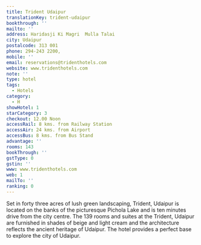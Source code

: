 ```yaml
---
title: Trident Udaipur
translationKey: trident-udaipur
bookthrough: ''
mailto: ''
address: Haridasji Ki Magri  Mulla Talai
city: Udaipur
postalcode: 313 001
phone: 294-243 2200,
mobile: ''
email: reservations@tridenthotels.com
website: www.tridenthotels.com
note: ''
type: hotel
tags:
  - Hotels
category:
  - H
showHotel: 1
starCategory: 3
checkout: 12.00 Noon
accessRail: 8 kms. from Railway Station
accessAir: 24 kms. from Airport
accessBus: 8 kms. from Bus Stand
advantage: ''
rooms: 143
bookThrough: ''
gstType: 0
gstin: ''
www: www.tridenthotels.com
web: 1
mailTo: ''
ranking: 0
---
```







Set in forty three acres of lush green landscaping, Trident, Udaipur is located on the banks of the picturesque Pichola Lake and is ten minutes drive from the city centre.     The 139 rooms and suites at the Trident, Udaipur are furnished in shades of beige and light cream and the architecture reflects the ancient heritage of Udaipur.     The hotel provides a perfect base to explore the city of Udaipur.